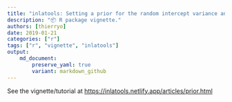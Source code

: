 ```yaml
---
title: "inlatools: Setting a prior for the random intercept variance and fixed effects"
description: "📦 R package vignette."
authors: [thierryo]
date: 2019-01-21
categories: ["r"]
tags: ["r", "vignette", "inlatools"]
output: 
    md_document:
        preserve_yaml: true
        variant: markdown_github
---
```


See the vignette/tutorial at <https://inlatools.netlify.app/articles/prior.html>
